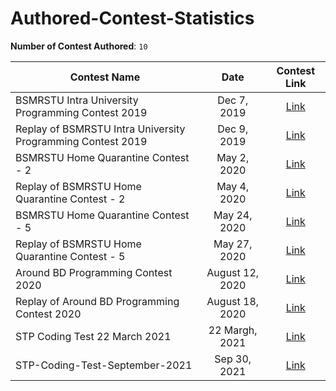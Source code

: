 # Authored-Contest-Statistics

**Number of Contest Authored**: `10`

|Contest Name|Date|Contest Link|
|---|:---:|:---:|
|BSMRSTU Intra University Programming Contest 2019|Dec 7, 2019|[Link](https://www.toph.co/c/bsmrstu-intra-2019)|
|Replay of BSMRSTU Intra University Programming Contest 2019| Dec 9, 2019|[Link](https://toph.co/c/bsmrstu-intra-2019-r)|
|BSMRSTU Home Quarantine Contest - 2|May 2, 2020|[Link](https://toph.co/c/bsmrstu-home-quarantine-contest-2)|
|Replay of BSMRSTU Home Quarantine Contest - 2|May 4, 2020|[Link](https://toph.co/c/bsmrstu-home-quarantine-contest-2-r)|
|BSMRSTU Home Quarantine Contest - 5|May 24, 2020|[Link](https://toph.co/c/bsmrstu-home-quarantine-contest-5)|
|Replay of BSMRSTU Home Quarantine Contest - 5|May 27, 2020|[Link](https://toph.co/c/bsmrstu-home-quarantine-contest-5-r)|
|Around BD Programming Contest 2020|August 12, 2020|[Link](https://toph.co/c/around-bd-2020)|
|Replay of Around BD Programming Contest 2020|August 18, 2020|[Link](https://toph.co/c/around-bd-2020-r)|
|STP Coding Test 22 March 2021|22 Margh, 2021|[Link](https://toph.co/c/stp-coding-test-18-march-2021)|
|STP-Coding-Test-September-2021|Sep 30, 2021|[Link](https://toph.co/contests/training/pcrahwv)|
